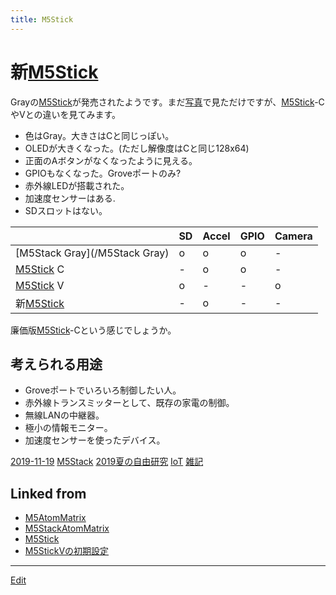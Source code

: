 ```yaml
---
title: M5Stick
---
```

# 新[M5Stick](/M5Stick)

Grayの[M5Stick](https://banggood.app.link/Ag4K3TfUJ1)が発売されたようです。まだ[写真](/写真)で見ただけですが、[M5Stick](/M5Stick)-CやVとの違いを見てみます。

* 色はGray。大きさはCと同じっぽい。
* OLEDが大きくなった。(ただし解像度はCと同じ128x64)
* 正面のAボタンがなくなったように見える。
* GPIOもなくなった。Groveポートのみ?
* 赤外線LEDが搭載された。
* 加速度センサーはある.
* SDスロットはない。

|    | SD |  Accel | GPIO |Camera|
|-----|----|------|-----|------|
|[M5Stack Gray](/M5Stack Gray)|o|o|o|-|
|[M5Stick](/M5Stick) C|-|o|o|-|
|[M5Stick](/M5Stick) V|o|-|-|o|
|新[M5Stick](/M5Stick)|-|o|-|-|

廉価版[M5Stick](/M5Stick)-Cという感じでしょうか。

## 考えられる用途

* Groveポートでいろいろ制御したい人。
* 赤外線トランスミッターとして、既存の家電の制御。
* 無線LANの中継器。
* 極小の情報モニター。
* 加速度センサーを使ったデバイス。



[2019-11-19](/2019-11-19)
[M5Stack](/M5Stack)
[2019夏の自由研究](/2019夏の自由研究)
[IoT](/IoT)
[雑記](/雑記)


## Linked from

* [M5AtomMatrix](/M5AtomMatrix)
* [M5StackAtomMatrix](/M5StackAtomMatrix)
* [M5Stick](/M5Stick)
* [M5StickVの初期設定](/M5StickVの初期設定)


----

[Edit](https://github.com/vitroid/vitroid.github.io/edit/master/MD/M5Stick.md)

